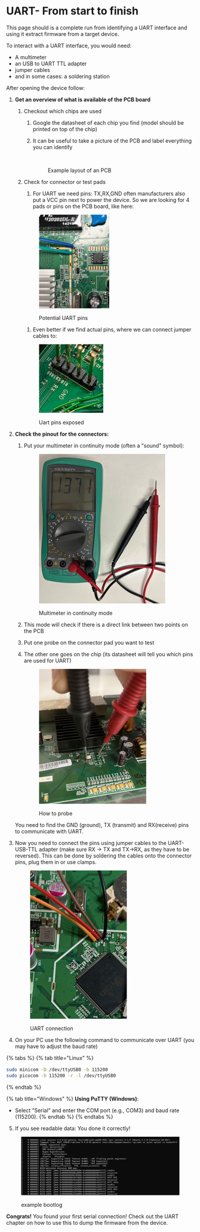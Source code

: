 # UART- From start to finish

This page should is a complete run from identifying a UART interface and using it extract firmware from a target device.

To interact with a UART interface, you would need:

* A multimeter
* an USB to UART TTL adapter
* jumper cables
* and in some cases: a soldering station

After opening the device follow:

1. **Get an overview of what is available of the PCB board**
   1. Checkout which chips are used&#x20;
      1. Google the datasheet of each chip you find (model should be printed on top of the chip)
      2.  It can be useful to take a picture of the PCB and label everything you can identify

          <figure><img src="../../../.gitbook/assets/komplett-beschriftet (1).png" alt="" width="375"><figcaption><p>Example layout of an PCB</p></figcaption></figure>
   2.  Check for connector or test pads

       1. For UART we need pins: TX,RX,GND often manufacturers also put a VCC pin next to power the device. So we are looking for 4 pads or pins on the PCB board, like here:

       <figure><img src="../../../.gitbook/assets/image.png" alt="" width="188"><figcaption><p>Potential UART pins</p></figcaption></figure>

       1. Even better if we find actual pins, where we can connect jumper cables to:

       <figure><img src="../../../.gitbook/assets/image (31).png" alt="" width="172"><figcaption><p>Uart pins exposed</p></figcaption></figure>
2.  **Check the pinout for the connectors:**

    1.  Put your multimeter in continuity mode (often a "sound" symbol):

        <figure><img src="../../../.gitbook/assets/image (6).png" alt="" width="338"><figcaption><p>Multimeter in continuity mode</p></figcaption></figure>
    2. This mode will check if there is a direct link between two points on the PCB
    3. Put one probe on the connector pad you want to test
    4.  The other one goes on the chip (its datasheet will tell you which pins are used for UART)

        <figure><img src="../../../.gitbook/assets/image (5).png" alt="" width="287"><figcaption><p>How to probe</p></figcaption></figure>

    You need to find the GND (ground), TX (transmit) and RX(receive) pins to communicate with UART.
3.  Now you need to connect the pins using jumper cables to the UART-USB-TTL adapter (make sure RX -> TX and TX->RX, as they have to be reversed). This can be done by soldering the cables onto the connector pins, plug them in or use clamps.

    <figure><img src="../../../.gitbook/assets/image (68).png" alt="" width="259"><figcaption><p>UART connection</p></figcaption></figure>
4. On your PC use the following command to communicate over UART (you may have to adjust the baud rate)

{% tabs %}
{% tab title="Linux" %}
```bash
sudo minicom -D /dev/ttyUSB0 -b 115200
sudo picocom -b 115200 -r -l /dev/ttyUSB0
```
{% endtab %}

{% tab title="Windows" %}
**Using PuTTY (Windows)**:

* Select “Serial” and enter the COM port (e.g., COM3) and baud rate (115200).
{% endtab %}
{% endtabs %}

5. If you see readable data: You done it correctly!

<figure><img src="../../../.gitbook/assets/image (20).png" alt=""><figcaption><p>example bootlog </p></figcaption></figure>

**Congrats!** You found your first serial connection! Check out the UART chapter on how to use this to dump the firmware from the device.
